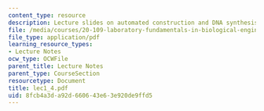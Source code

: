 ```yaml
---
content_type: resource
description: Lecture slides on automated construction and DNA synthesis.
file: /media/courses/20-109-laboratory-fundamentals-in-biological-engineering-fall-2007/8fcb4a3da92d660643e63e920de9ffd5_lec1_4.pdf
file_type: application/pdf
learning_resource_types:
- Lecture Notes
ocw_type: OCWFile
parent_title: Lecture Notes
parent_type: CourseSection
resourcetype: Document
title: lec1_4.pdf
uid: 8fcb4a3d-a92d-6606-43e6-3e920de9ffd5
---
```

